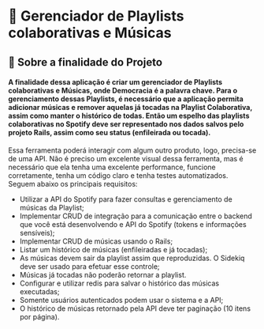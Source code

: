 # 📱 Gerenciador de Playlists colaborativas e Músicas

## 📄 Sobre a finalidade do Projeto

#### A finalidade dessa aplicação é criar um gerenciador de Playlists colaborativas e Músicas, onde Democracia é a palavra chave. Para o gerenciamento dessas Playlists, é necessário que a aplicação permita adicionar músicas e remover aquelas já tocadas na Playlist Colaborativa, assim como manter o histórico de todas. Então um espelho das playlists colaborativas no Spotify deve ser representado nos dados salvos pelo projeto Rails, assim como seu status (enfileirada ou tocada).

Essa ferramenta poderá interagir com algum outro produto, logo, precisa-se de uma API. Não é preciso um excelente visual dessa ferramenta, mas é necessário que ela tenha uma excelente performance, funcione corretamente, tenha um código claro e tenha testes automatizados. Seguem abaixo os principais requisitos:

- Utilizar a API do Spotify para fazer consultas e gerenciamento de músicas da Playlist;
- Implementar CRUD de integração para a comunicação entre o backend que você está desenvolvendo e API do Spotify (tokens e informações sensíveis);
- Implementar CRUD de músicas usando o Rails;
- Listar um histórico de músicas (enfileiradas e já tocadas);
- As músicas devem sair da playlist assim que reproduzidas. O Sidekiq deve ser usado para efetuar esse controle;
- Músicas já tocadas não poderão retornar a playlist.
- Configurar e utilizar redis para salvar o histórico das músicas executadas;
- Somente usuários autenticados podem usar o sistema e a API;
- O histórico de músicas retornado pela API deve ter paginação (10 itens por página).
